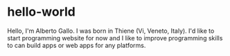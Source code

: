 # hello-world

Hello, I'm Alberto Gallo. I was born in Thiene (Vi, Veneto, Italy). I'd like to start programming website for now and I like to improve programming skills to can build apps or web apps for any platforms.
